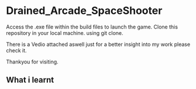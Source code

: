 # Drained_Arcade_SpaceShooter
Access the .exe file within the build files to launch the game. Clone this repository in your local machine. using git clone.

There is a Vedio attached aswell just for a better insight into my work please check it.

Thankyou for visiting.

## What i learnt

